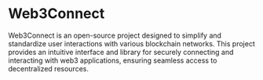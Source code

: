 # Web3Connect
Web3Connect is an open-source project designed to simplify and standardize user interactions with various blockchain networks. This project provides an intuitive interface and library for securely connecting and interacting with web3 applications, ensuring seamless access to decentralized resources.
